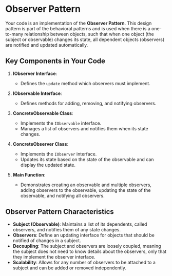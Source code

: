 # Observer Pattern

Your code is an implementation of the **Observer Pattern**. This design pattern is part of the behavioral patterns and is used when there is a one-to-many relationship between objects, such that when one object (the subject or observable) changes its state, all dependent objects (observers) are notified and updated automatically.

## Key Components in Your Code

1. **IObserver Interface**:
   - Defines the `update` method which observers must implement.

2. **IObservable Interface**:
   - Defines methods for adding, removing, and notifying observers.

3. **ConcreteObservable Class**:
   - Implements the `IObservable` interface.
   - Manages a list of observers and notifies them when its state changes.

4. **ConcreteObserver Class**:
   - Implements the `IObserver` interface.
   - Updates its state based on the state of the observable and can display the updated state.

5. **Main Function**:
   - Demonstrates creating an observable and multiple observers, adding observers to the observable, updating the state of the observable, and notifying all observers.

## Observer Pattern Characteristics

- **Subject (Observable)**: Maintains a list of its dependents, called observers, and notifies them of any state changes.
- **Observers**: Define an updating interface for objects that should be notified of changes in a subject.
- **Decoupling**: The subject and observers are loosely coupled, meaning the subject does not need to know details about the observers, only that they implement the observer interface.
- **Scalability**: Allows for any number of observers to be attached to a subject and can be added or removed independently.

